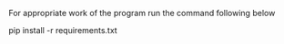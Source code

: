 For appropriate work of the program run the command following below

pip install -r requirements.txt